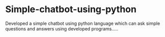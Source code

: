 # Simple-chatbot-using-python

Developed a simple chatbot using python language which can ask simple questions and answers using developed programs..... 
